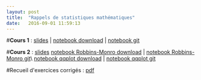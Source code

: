 ```yaml
---
layout: post
title:  "Rappels de statistiques mathématiques"
date:   2016-09-01 11:59:13
---
```

#**Cours 1** : [slides](/assets/cours1_ensae_2016.pdf) | [notebook download](/assets/cdf_empirique.ipynb) | [notebook git](http://nbviewer.jupyter.org/github/lecueguillaume/lecueguillaume.github.io/blob/master/assets/cdf_empirique.ipynb)

#**Cours 2**  : [slides](/assets/cours2_ensae_2015.pdf) 
[notebook Robbins-Monro download](/assets/rm_quantile.ipynb) | [notebook Robbins-Monro git](http://nbviewer.jupyter.org/github/lecueguillaume/notebooks_python/blob/master/cours_statistiques/rm_quantile.ipynb)\\
[notebook qqplot download](/assets/rm_quantile.ipynb) | [notebook qqplot git](http://nbviewer.jupyter.org/github/lecueguillaume/notebooks_python/blob/master/cours_statistiques/box_qqplots.ipynb)


<!-- #**Cours 3**  : [slides](/assets/cours3_ensae_2015.pdf)

#**Cours 4**  : [slides](/assets/cours4_ensae_2015.pdf)

#**Cours 5** : [slides](/assets/cours5_ensae_2015.pdf)

#**Cours 6**  : [slides](/assets/cours6_ensae_2015.pdf)

#**Cours 7**  : [slides](/assets/cours7_ensae_2015.pdf)

#**Cours 8**  : [slides](/assets/cours8_ensae_2015.pdf) | [notebook download](/assets/linear_regression.ipynb) | [notebook git](http://nbviewer.jupyter.org/github/lecueguillaume/notebooks_python/blob/master/cours_statistiques/linear_regression.ipynb) | [data](/assets/data_png_nb_reg_lin.zip) -->

#Recueil d'exercices corrigés : [pdf](/assets/exos_rappels_stats_ensae.pdf)


